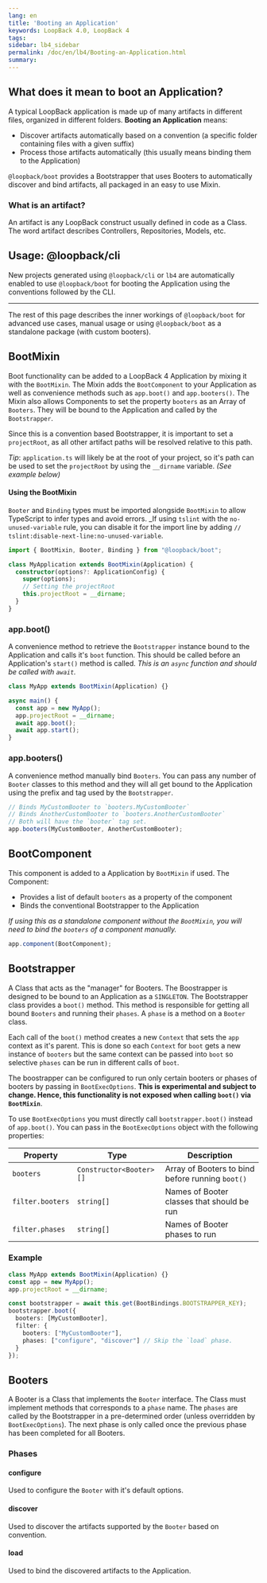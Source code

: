 ```yaml
---
lang: en
title: 'Booting an Application'
keywords: LoopBack 4.0, LoopBack 4
tags:
sidebar: lb4_sidebar
permalink: /doc/en/lb4/Booting-an-Application.html
summary:
---
```


## What does it mean to boot an Application?

A typical LoopBack application is made up of many artifacts in different files,
organized in different folders. **Booting an Application** means:

* Discover artifacts automatically based on a convention (a specific folder
  containing files with a given suffix)
* Process those artifacts automatically (this usually means binding them to the Application)

`@loopback/boot` provides a Bootstrapper that uses Booters to automatically
discover and bind artifacts, all packaged in an easy to use Mixin.

### What is an artifact?

An artifact is any LoopBack construct usually defined in code as a Class. The word
artifact describes Controllers, Repositories, Models, etc.

## Usage: @loopback/cli

New projects generated using `@loopback/cli` or `lb4` are automatically enabled
to use `@loopback/boot` for booting the Application using the conventions
followed by the CLI.

---

The rest of this page describes the inner workings of `@loopback/boot` for advanced use
cases, manual usage or using `@loopback/boot` as a standalone package (with custom
booters).

## BootMixin

Boot functionality can be added to a LoopBack 4 Application by mixing it with the
`BootMixin`. The Mixin adds the `BootComponent` to your Application as well as
convenience methods such as `app.boot()` and `app.booters()`. The Mixin also allows
Components to set the property `booters` as an Array of `Booters`. They will be bound
to the Application and called by the `Bootstrapper`.

Since this is a convention based Bootstrapper, it is important to set a `projectRoot`,
as all other artifact paths will be resolved relative to this path.

_Tip_: `application.ts` will likely be at the root of your project, so it's path can be
used to set the `projectRoot` by using the `__dirname` variable. _(See example below)_

#### Using the BootMixin

`Booter` and `Binding` types must be imported alongside `BootMixin` to allow TypeScript
to infer types and avoid errors. \_If using `tslint` with the `no-unused-variable` rule,
you can disable it for the import line by adding `// tslint:disable-next-line:no-unused-variable`.

```ts
import { BootMixin, Booter, Binding } from "@loopback/boot";

class MyApplication extends BootMixin(Application) {
  constructor(options?: ApplicationConfig) {
    super(options);
    // Setting the projectRoot
    this.projectRoot = __dirname;
  }
}
```

### app.boot()

A convenience method to retrieve the `Bootstrapper` instance bound to the
Application and calls it's `boot` function. This should be called before an
Application's `start()` method is called. _This is an `async` function and should
be called with `await`._

```ts
class MyApp extends BootMixin(Application) {}

async main() {
  const app = new MyApp();
  app.projectRoot = __dirname;
  await app.boot();
  await app.start();
}
```

### app.booters()

A convenience method manually bind `Booters`. You can pass any number of `Booter`
classes to this method and they will all get bound to the Application using the
prefix and tag used by the `Bootstrapper`.

```ts
// Binds MyCustomBooter to `booters.MyCustomBooter`
// Binds AnotherCustomBooter to `booters.AnotherCustomBooter`
// Both will have the `booter` tag set.
app.booters(MyCustomBooter, AnotherCustomBooter);
```

## BootComponent

This component is added to a Application by `BootMixin` if used. The Component:

* Provides a list of default `booters` as a property of the component
* Binds the conventional Bootstrapper to the Application

_If using this as a standalone component without the `BootMixin`, you will need to
bind the `booters` of a component manually._

```ts
app.component(BootComponent);
```

## Bootstrapper

A Class that acts as the "manager" for Booters. The Boostrapper is designed to be
bound to an Application as a `SINGLETON`. The Bootstrapper class provides a `boot()`
method. This method is responsible for getting all bound `Booters` and running
their `phases`. A `phase` is a method on a `Booter` class.

Each call of the `boot()` method creates a new `Context` that sets the `app` context
as it's parent. This is done so each `Context` for `boot` gets a new instance of
`booters` but the same context can be passed into `boot` so selective `phases` can be
run in different calls of `boot`.

The boostrapper can be configured to run only certain booters or phases of booters
by passing in `BootExecOptions`. **This is experimental and subject to change. Hence,
this functionality is not exposed when calling `boot()` via `BootMixin`**.

To use `BootExecOptions` you must directly call `bootstrapper.boot()` instead of `app.boot()`.
You can pass in the `BootExecOptions` object with the following properties:

| Property         | Type                    | Description                                      |
| ---------------- | ----------------------- | ------------------------------------------------ |
| `booters`        | `Constructor<Booter>[]` | Array of Booters to bind before running `boot()` |
| `filter.booters` | `string[]`              | Names of Booter classes that should be run       |
| `filter.phases`  | `string[]`              | Names of Booter phases to run                    |

### Example

```ts
class MyApp extends BootMixin(Application) {}
const app = new MyApp();
app.projectRoot = __dirname;

const bootstrapper = await this.get(BootBindings.BOOTSTRAPPER_KEY);
bootstrapper.boot({
  booters: [MyCustomBooter],
  filter: {
    booters: ["MyCustomBooter"],
    phases: ["configure", "discover"] // Skip the `load` phase.
  }
});
```

## Booters

A Booter is a Class that implements the `Booter` interface. The Class
must implement methods that corresponds to a `phase` name. The `phases` are called
by the Bootstrapper in a pre-determined order (unless overridden by `BootExecOptions`).
The next phase is only called once the previous phase has been completed for all Booters.

### Phases

#### configure

Used to configure the `Booter` with it's default options.

#### discover

Used to discover the artifacts supported by the `Booter` based on convention.

#### load

Used to bind the discovered artifacts to the Application.

